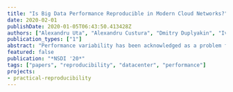 ```yaml
---
title: "Is Big Data Performance Reproducible in Modern Cloud Networks?"
date: 2020-02-01
publishDate: 2020-01-05T06:43:50.413428Z
authors: ["Alexandru Uta", "Alexandru Custura", "Dmitry Duplyakin", "Ivo Jimenez", "Jan Rellermeyer", "Carlos Maltzahn", "Robert Ricci", "Alexandru Iosup"]
publication_types: ["1"]
abstract: "Performance variability has been acknowledged as a problem for over a decade by cloud practitioners and performance engineers. Yet, our survey of top systems conferences reveals that the research community regularly disregards variability when running  experiments  in  the  cloud.  Focusing  on  networks, we assess the impact of variability on cloud-based big-data workloads by gathering traces from mainstream commercial clouds and private research clouds. Our data collection consists of millions of datapoints gathered while transferring over 9 petabytes of data. We characterize the network variability present in our data and show that, even though commercial cloud providers implement mechanisms for quality-of-service enforcement, variability still occurs, and is even exacerbated by such mechanisms and service provider policies. We show how big-data workloads suffer from significant slowdowns and  lack  predictability  and  replicability, even  when  state-of-the-art experimentation techniques are used. We provide guidelines for practitioners to reduce the volatility of big data performance, making experiments more repeatable."
featured: false
publication: "*NSDI '20*"
tags: ["papers", "reproducibility", "datacenter", "performance"]
projects:
- practical-reproducibility
---
```


